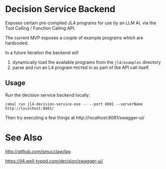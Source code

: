 # Decision Service Backend

Exposes certain pre-compiled JL4 programs for use by an LLM AI, via the Tool Calling / Function Calling API.

The current MVP exposes a couple of example programs which are hardcoded.

In a future iteration the backend will
1. dynamically load the available programs from the `jl4/examples` directory
2. parse and run an L4 program `POST`ed in as part of the API call itself.

## Usage

Run the decision service backend locally:

    cabal run jl4-decision-service-exe -- --port 8081 --serverName http://localhost:8081/

Then try executing a few things at http://localhost:8081/swagger-ui/

# See Also

http://github.com/smucclaw/lag

https://jl4.well-typed.com/decision/swagger-ui/

